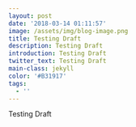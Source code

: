```yaml
---
layout: post
date: '2018-03-14 01:11:57'
image: /assets/img/blog-image.png
title: Testing Draft
description: Testing Draft
introduction: Testing Draft
twitter_text: Testing Draft
main-class: jekyll
color: '#B31917'
tags:
  - ''
---
```

Testing Draft

